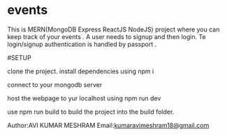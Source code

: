 # events

This is MERN(MongoDB Express ReactJS NodeJS) project where you can keep track of your events . A user needs to signup and then login. Te login/signup authentication is handled by passport .

#SETUP

clone the project.
install dependencies using  npm i 

connect to your mongodb server

host the webpage to yur localhost using npm run dev

use npm run build to build the project into the build folder.


Author:AVI KUMAR MESHRAM
Email:kumaravimeshram18@gmail.com
